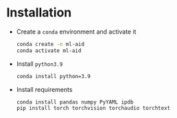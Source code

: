 
# Installation

* Create a `conda` environment and activate it
  ```bash
  conda create -n ml-aid
  conda activate ml-aid
  ```
* Install `python3.9`
  ```bash
  conda install python=3.9
  ```
* Install requirements
  ```bash
  conda install pandas numpy PyYAML ipdb
  pip install torch torchvision torchaudio torchtext
  ```